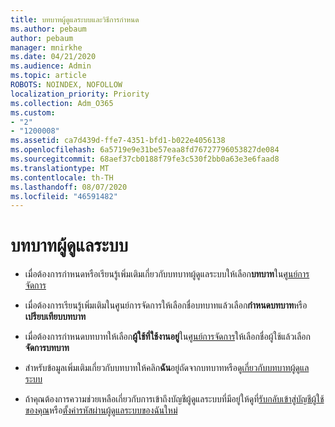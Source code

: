 ```yaml
---
title: บทบาทผู้ดูแลระบบและวิธีการกำหนด
ms.author: pebaum
author: pebaum
manager: mnirkhe
ms.date: 04/21/2020
ms.audience: Admin
ms.topic: article
ROBOTS: NOINDEX, NOFOLLOW
localization_priority: Priority
ms.collection: Adm_O365
ms.custom:
- "2"
- "1200008"
ms.assetid: ca7d439d-ffe7-4351-bfd1-b022e4056138
ms.openlocfilehash: 6a5719e9e31be57eaa8fd76727796053827de084
ms.sourcegitcommit: 68aef37cb0188f79fe3c530f2bb0a63e3e6faad8
ms.translationtype: MT
ms.contentlocale: th-TH
ms.lasthandoff: 08/07/2020
ms.locfileid: "46591482"
---
```

# <a name="admin-roles"></a>บทบาทผู้ดูแลระบบ

- เมื่อต้องการกำหนดหรือเรียนรู้เพิ่มเติมเกี่ยวกับบทบาทผู้ดูแลระบบให้เลือก**บทบาท**ใน[ศูนย์การจัดการ](https://admin.microsoft.com/Adminportal/Home#/roles)

- เมื่อต้องการเรียนรู้เพิ่มเติมในศูนย์การจัดการให้เลือกชื่อบทบาทแล้วเลือก**กำหนดบทบาท**หรือ**เปรียบเทียบบทบาท**

- เมื่อต้องการกำหนดบทบาทให้เลือก**ผู้ใช้ที่ใช้งานอยู่**ใน[ศูนย์การจัดการ](https://admin.microsoft.com/Adminportal/Home#/users)ให้เลือกชื่อผู้ใช้แล้วเลือก**จัดการบทบาท**

- สำหรับข้อมูลเพิ่มเติมเกี่ยวกับบทบาทให้คลิก**ฉัน**อยู่ถัดจากบทบาทหรือดู[เกี่ยวกับบทบาทผู้ดูแลระบบ](https://docs.microsoft.com/microsoft-365/admin/add-users/about-admin-roles)

- ถ้าคุณต้องการความช่วยเหลือเกี่ยวกับการเข้าถึงบัญชีผู้ดูแลระบบที่มีอยู่ให้ดูที่[รับกลับเข้าสู่บัญชีผู้ใช้ของคุณ](https://passwordreset.microsoftonline.com/)หรือ[ตั้งค่ารหัสผ่านผู้ดูแลระบบของฉันใหม่](https://docs.microsoft.com/microsoft-365/admin/add-users/reset-passwords#reset-my-admin-password)
